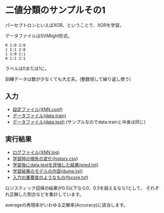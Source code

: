 二値分類のサンプルその1
=======================

パーセプトロンといえばXOR、ということで、XORを学習。

データファイルはSVMlight形式。

	0 1:0 2:0
	1 1:1 2:0
	1 1:0 2:1
	0 1:1 2:1

ラベルは0または1に。

訓練データは数が少なくても大丈夫。(整数倍して繰り返し使う)


入力
----

- [設定ファイル(XNN.conf)](XNN.conf)
- [データファイル(data.train)](data.train)
- [データファイル(data.test)](data.test) (サンプルなのでdata.trainと中身は同じ)


実行結果
--------

- [ログファイル(XNN.log)](XNN.log)
- [学習時の損失の変化(history.csv)](history.csv)
- [学習後にdata.testを評価した結果(pred.txt)](pred.txt)
- [学習結果のモデルの内容(dump.txt)](dump.txt)
- [入力の重要度のようなもの(fscore.txt)](fscore.txt)

ロジスティック回帰の結果が0.5以下なら0、0.5を超えるなら1として、
それぞれ正解した割合などを集計しています。

averageの再現率がいわゆる正解率(Accuracy)に該当します。
